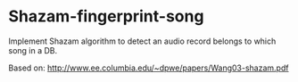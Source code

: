 # Shazam-fingerprint-song


Implement Shazam algorithm to detect an audio record belongs to which song in a DB.

Based on:
http://www.ee.columbia.edu/~dpwe/papers/Wang03-shazam.pdf
